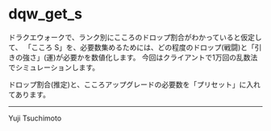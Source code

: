 # dqw_get_s
ドラクエウォークで、ランク別にこころのドロップ割合がわかっていると仮定して、
「こころ S」を、必要数集めるためには、どの程度のドロップ(戦闘)と「引きの強さ」(運)が必要かを数値化します。
今回はクライアントで1万回の乱数法でシミュレーションします。

ドロップ割合(推定)と、こころアップグレードの必要数を「プリセット」に入れてあります。

---
Yuji Tsuchimoto

